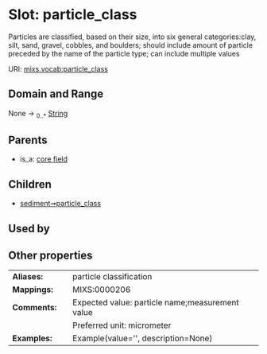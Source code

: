 
# Slot: particle_class


Particles are classified, based on their size, into six general categories:clay, silt, sand, gravel, cobbles, and boulders; should include amount of particle preceded by the name of the particle type; can include multiple values

URI: [mixs.vocab:particle_class](https://w3id.org/mixs/vocab/particle_class)


## Domain and Range

None &#8594;  <sub>0..\*</sub> [String](types/String.md)

## Parents

 *  is_a: [core field](core_field.md)

## Children

 *  [sediment➞particle_class](sediment_particle_class.md)

## Used by


## Other properties

|  |  |  |
| --- | --- | --- |
| **Aliases:** | | particle classification |
| **Mappings:** | | MIXS:0000206 |
| **Comments:** | | Expected value: particle name;measurement value |
|  | | Preferred unit: micrometer |
| **Examples:** | | Example(value='', description=None) |

